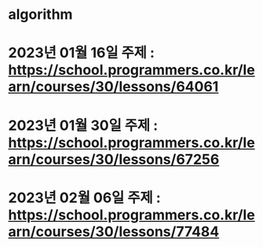 # algorithm
# 2023년 01월 16일 주제 : https://school.programmers.co.kr/learn/courses/30/lessons/64061
# 2023년 01월 30일 주제 : https://school.programmers.co.kr/learn/courses/30/lessons/67256
# 2023년 02월 06일 주제 : https://school.programmers.co.kr/learn/courses/30/lessons/77484
